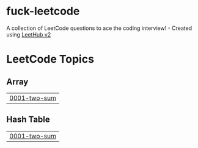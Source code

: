 # fuck-leetcode
A collection of LeetCode questions to ace the coding interview! - Created using [LeetHub v2](https://github.com/arunbhardwaj/LeetHub-2.0)

<!---LeetCode Topics Start-->
# LeetCode Topics
## Array
|  |
| ------- |
| [0001-two-sum](https://github.com/zehan12/fuck-leetcode/tree/master/0001-two-sum) |
## Hash Table
|  |
| ------- |
| [0001-two-sum](https://github.com/zehan12/fuck-leetcode/tree/master/0001-two-sum) |
<!---LeetCode Topics End-->